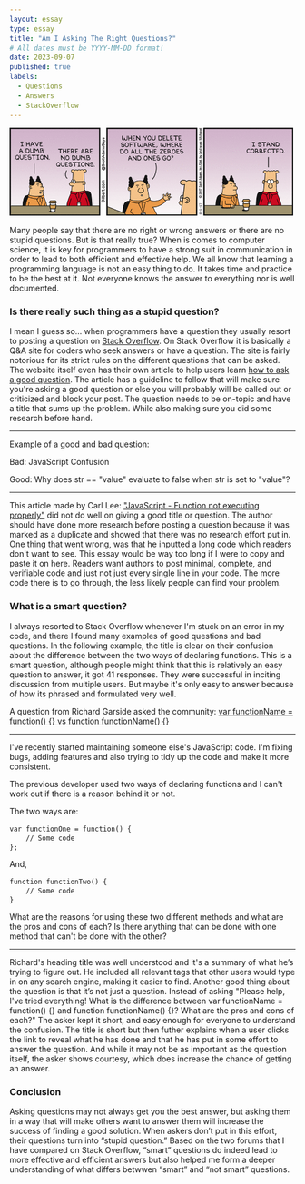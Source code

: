 ```yaml
---
layout: essay
type: essay
title: "Am I Asking The Right Questions?"
# All dates must be YYYY-MM-DD format!
date: 2023-09-07
published: true
labels:
  - Questions
  - Answers
  - StackOverflow
---
```


<img width="500px" class="rounded float-start pe-4" src="../img/smart-questions/kvk8okhlzdcmv11v4z0r.gif">

Many people say that there are no right or wrong answers or there are no stupid questions. But is that really true? When is comes to computer science, it is key for programmers to have a strong suit in communication in order to lead to both efficient and effective help. We all know that learning a programming language is not an easy thing to do. It takes time and practice to be the best at it. Not everyone knows the answer to everything nor is well documented.

### Is there really such thing as a stupid question?

I mean I guess so... when programmers have a question they usually resort to posting a question on [Stack Overflow](https://stackoverflow.com). On Stack Overflow it is basically a Q&A site for coders who seek answers or have a question. The site is fairly notorious for its strict rules on the different questions that can be asked. The website itself even has their own article to help users learn [how to ask a good question](https://stackoverflow.com/help/how-to-ask). The article has a guideline to follow that will make sure you're asking a good question or else you will probably will be called out or criticized and block your post. The question needs to be on-topic and have a title that sums up the problem. While also making sure you did some research before hand.

___
Example of a good and bad question:

Bad: JavaScript Confusion

Good: Why does str == "value" evaluate to false when str is set to "value"?

___

This article made by Carl Lee: ["JavaScript - Function not executing properly"](https://stackoverflow.com/questions/39680332/javascript-function-not-executing-properly) did not do well on giving a good title or question. The author should have done more research before posting a question because it was marked as a duplicate and showed that there was no research effort put in. One thing that went wrong, was that he inputted a long code which readers don't want to see. This essay would be way too long if I were to copy and paste it on here. Readers want authors to post minimal, complete, and verifiable code and just not just every single line in your code. The more code there is to go through, the less likely people can find your problem.

### What is a smart question?

I always resorted to Stack Overflow whenever I'm stuck on an error in my code, and there I found many examples of good questions and bad questions. In the following example, the title is clear on their confusion about the difference between the two ways of declaring functions. This is a smart question, although people might think that this is relatively an easy question to answer, it got 41 responses. They were successful in inciting discussion from multiple users. But maybe it's only easy to answer because of how its phrased and formulated very well. 

A question from Richard Garside asked the community: [var functionName = function() {} vs function functionName() {}](https://stackoverflow.com/questions/336859/var-functionname-function-vs-function-functionname)

___

I've recently started maintaining someone else's JavaScript code. I'm fixing bugs, adding features and also trying to tidy up the code and make it more consistent.

The previous developer used two ways of declaring functions and I can't work out if there is a reason behind it or not.

The two ways are:
```
var functionOne = function() {
    // Some code
};
```
And,
```
function functionTwo() {
    // Some code
}
```
What are the reasons for using these two different methods and what are the pros and cons of each? Is there anything that can be done with one method that can't be done with the other?

____

Richard's heading title was well understood and it's a summary of what he’s trying to figure out. He included all relevant tags that other users would type in on any search engine, making it easier to find. Another good thing about the question is that it’s not just a question. Instead of asking "Please help, I've tried everything! What is the difference between var functionName = function() {} and function functionName() {}? What are the pros and cons of each?" The asker kept it short, and easy enough for everyone to understand the confusion. The title is short but then futher explains when a user clicks the link to reveal what he has done and that he has put in some effort to answer the question. And while it may not be as important as the question itself, the asker shows courtesy, which does increase the chance of getting an answer.

### Conclusion
Asking questions may not always get you the best answer, but asking them in a way that will make others want to answer them will increase the success of finding a good solution. When askers don’t put in this effort, their questions turn into “stupid question.” Based on the two forums that I have compared on Stack Overflow, “smart” questions do indeed lead to more effective and efficient answers but also helped me form a deeper understanding of what differs betwwen “smart” and “not smart” questions.
